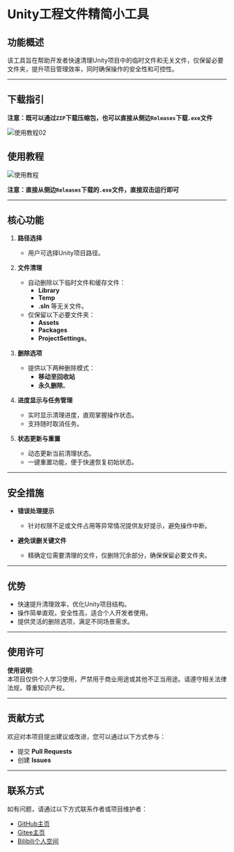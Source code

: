 # Unity工程文件精简小工具

## **功能概述**

该工具旨在帮助开发者快速清理Unity项目中的临时文件和无关文件，仅保留必要文件夹，提升项目管理效率，同时确保操作的安全性和可控性。

---

## **下载指引**

**注意：既可以通过`ZIP`下载压缩包，也可以直接从侧边`Releases`下载`.exe`文件**

![使用教程02](https://github.com/user-attachments/assets/9c9fc346-5c44-4ede-a5ef-a4662a123570)

## **使用教程**

![使用教程](https://github.com/user-attachments/assets/92f3c92d-ce42-4b90-98cb-7a9e1e85da68)

**注意：直接从侧边`Releases`下载的`.exe`文件，直接双击运行即可**

---

## **核心功能**

1. **路径选择**  
   - 用户可选择Unity项目路径。

2. **文件清理**  
   - 自动删除以下临时文件和缓存文件：  
     - **Library**  
     - **Temp**  
     - **.sln** 等无关文件。  
   - 仅保留以下必要文件夹：  
     - **Assets**  
     - **Packages**  
     - **ProjectSettings**。

3. **删除选项**  
   - 提供以下两种删除模式：  
     - **移动至回收站**  
     - **永久删除**。

4. **进度显示与任务管理**  
   - 实时显示清理进度，直观掌握操作状态。  
   - 支持随时取消任务。

5. **状态更新与重置**  
   - 动态更新当前清理状态。  
   - 一键重置功能，便于快速恢复初始状态。

---

## **安全措施**

- **错误处理提示**  
  - 针对权限不足或文件占用等异常情况提供友好提示，避免操作中断。

- **避免误删关键文件**  
  - 精确定位需要清理的文件，仅删除冗余部分，确保保留必要文件夹。

---

## **优势**

- 快速提升清理效率，优化Unity项目结构。  
- 操作简单直观，安全性高，适合个人开发者使用。  
- 提供灵活的删除选项，满足不同场景需求。

---

## **使用许可**

**使用说明**:  
本项目仅供个人学习使用，严禁用于商业用途或其他不正当用途。请遵守相关法律法规，尊重知识产权。

---

## **贡献方式**

欢迎对本项目提出建议或改进，您可以通过以下方式参与：  

- 提交 **Pull Requests**  
- 创建 **Issues**

---

## **联系方式**

如有问题，请通过以下方式联系作者或项目维护者：  

- [GitHub主页](https://github.com/XiaoHer001)  
- [Gitee主页](https://gitee.com/XiaoHer001)  
- [Bilibili个人空间](https://space.bilibili.com/454661397?spm_id_from=333.1007.0.0)
